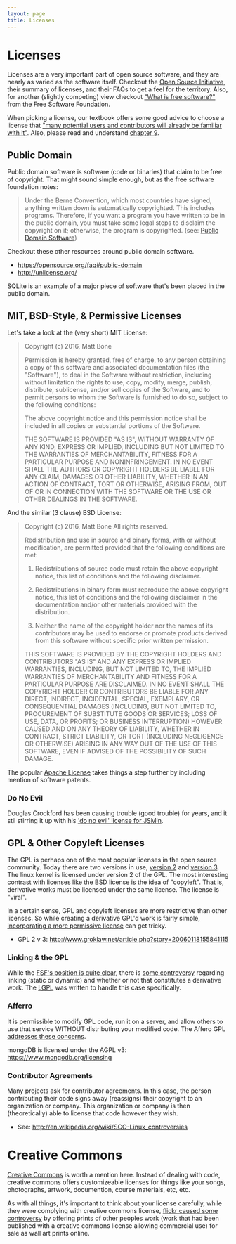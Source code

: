 ```yaml
---
layout: page
title: Licenses
---
```


# Licenses

Licenses are a very important part of open source software, and they are nearly as varied as the software itself. Checkout the [Open Source Initiative](https://opensource.org), their summary of licenses, and their FAQs to get a feel for the territory. Also, for another (slightly competing) view checkout ["What is free software?"](http://www.gnu.org/philosophy/free-sw.html) from the Free Software Foundation.

When picking a license, our textbook offers some good advice to choose a license that ["many potential users and contributors will already be familiar with it"](http://producingoss.com/en/license-quickstart.html). Also, please read and understand [chapter 9](http://producingoss.com/en/legal.html).


## Public Domain

Public domain software is software (code or binaries) that claim to be free of copyright. That might sound simple enough, but as the free software foundation notes:

> Under the Berne Convention, which most countries have signed, anything written down is automatically copyrighted. This includes programs. Therefore, if you want a program you have written to be in the public domain, you must take some legal steps to disclaim the copyright on it; otherwise, the program is copyrighted.
(see: [Public Domain Software](http://www.gnu.org/philosophy/categories.en.html#PublicDomainSoftware))

Checkout these other resources around public domain software.

* https://opensource.org/faq#public-domain
* http://unlicense.org/

SQLite is an example of a major piece of software that's been placed in the public domain.

## MIT, BSD-Style, & Permissive Licenses

Let's take a look at the (very short) MIT License:

>    Copyright (c) 2016, Matt Bone
>
>
>    Permission is hereby granted, free of charge, to any person obtaining a copy of this software and associated documentation files (the "Software"), to deal in the Software without restriction, including without limitation the rights to use, copy, modify, merge, publish, distribute, sublicense, and/or sell copies of the Software, and to permit persons to whom the Software is furnished to do so, subject to the following conditions:
>
>    The above copyright notice and this permission notice shall be included in all copies or substantial portions of the Software.
>
>    THE SOFTWARE IS PROVIDED "AS IS", WITHOUT WARRANTY OF ANY KIND, EXPRESS OR IMPLIED, INCLUDING BUT NOT LIMITED TO THE WARRANTIES OF MERCHANTABILITY, FITNESS FOR A PARTICULAR PURPOSE AND NONINFRINGEMENT. IN NO EVENT SHALL THE AUTHORS OR COPYRIGHT HOLDERS BE LIABLE FOR ANY CLAIM, DAMAGES OR OTHER LIABILITY, WHETHER IN AN ACTION OF CONTRACT, TORT OR OTHERWISE, ARISING FROM, OUT OF OR IN CONNECTION WITH THE SOFTWARE OR THE USE OR OTHER DEALINGS IN THE SOFTWARE.

And the similar (3 clause) BSD License:

> Copyright (c) 2016, Matt Bone
> All rights reserved.
> 
> Redistribution and use in source and binary forms, with or without modification, are permitted provided that the following conditions are met:
> 
> 1. Redistributions of source code must retain the above copyright notice, this list of conditions and the following disclaimer.
>
> 2. Redistributions in binary form must reproduce the above copyright notice, this list of conditions and the following disclaimer in the documentation and/or other materials provided with the distribution.
>
> 3. Neither the name of the copyright holder nor the names of its contributors may be used to endorse or promote products derived from this software without specific prior written permission.
>
> THIS SOFTWARE IS PROVIDED BY THE COPYRIGHT HOLDERS AND CONTRIBUTORS "AS IS" AND ANY EXPRESS OR IMPLIED WARRANTIES, INCLUDING, BUT NOT LIMITED TO, THE IMPLIED WARRANTIES OF MERCHANTABILITY AND FITNESS FOR A PARTICULAR PURPOSE ARE DISCLAIMED. IN NO EVENT SHALL THE COPYRIGHT HOLDER OR CONTRIBUTORS BE LIABLE FOR ANY DIRECT, INDIRECT, INCIDENTAL, SPECIAL, EXEMPLARY, OR CONSEQUENTIAL DAMAGES (INCLUDING, BUT NOT LIMITED TO, PROCUREMENT OF SUBSTITUTE GOODS OR SERVICES; LOSS OF USE, DATA, OR PROFITS; OR BUSINESS INTERRUPTION) HOWEVER CAUSED AND ON ANY THEORY OF LIABILITY, WHETHER IN CONTRACT, STRICT LIABILITY, OR TORT (INCLUDING NEGLIGENCE OR OTHERWISE) ARISING IN ANY WAY OUT OF THE USE OF THIS SOFTWARE, EVEN IF ADVISED OF THE POSSIBILITY OF SUCH DAMAGE.

The popular [Apache License](https://opensource.org/licenses/Apache-2.0) takes things a step further by including mention of software patents.

### Do No Evil

Douglas Crockford has been causing trouble (good trouble) for years, and it stil stirring it up with his ['do no evil' license for JSMin](https://github.com/douglascrockford/JSMin/blob/master/jsmin.c).

## GPL & Other Copyleft Licenses

The GPL is perhaps one of the most popular licenses in the open source community. Today there are two versions in use, [version 2](http://www.gnu.org/licenses/old-licenses/gpl-2.0.en.html) and [version 3](http://www.gnu.org/licenses/gpl-3.0.en.html). The linux kernel is licensed under version 2 of the GPL. The most interesting contrast with licenses like the BSD license is the idea of "copyleft". That is, derivative works must be licensed under the same license. The license is "viral".

In a certain sense, GPL and copyleft licenses are more restrictive than other licenses. So while creating a derivative GPL'd work is fairly simple,  [incorporating a more permissive license](https://www.softwarefreedom.org/resources/2007/gpl-non-gpl-collaboration.html) can get tricky.

* GPL 2 v 3: http://www.groklaw.net/article.php?story=20060118155841115

### Linking & the GPL

While the [FSF's position is quite clear](http://www.gnu.org/licenses/old-licenses/gpl-2.0-faq.html#LinkingWithGPL), there is [some controversy](https://en.wikipedia.org/wiki/GNU_General_Public_License#Linking_and_derived_works) regarding linking (static or dynamic) and whether or not that constitutes a derivative work. The [LGPL](http://www.gnu.org/licenses/lgpl-3.0.en.html) was written to handle this case specifically.

### Afferro

It is permissible to modify GPL code, run it on a server, and allow others to use that service WITHOUT distributing your modified code. The Affero GPL [addresses these concerns](http://www.gnu.org/licenses/why-affero-gpl.en.html).

mongoDB is licensed under the AGPL v3: https://www.mongodb.org/licensing

### Contributor Agreements

Many projects ask for contributor agreements. In this case, the person contributing their code signs away (reassigns) their copyright to an organization or company. This organization or company is then (theoretically) able to license that code however they wish.

* See: http://en.wikipedia.org/wiki/SCO-Linux_controversies


# Creative Commons

[Creative Commons](https://creativecommons.org/) is worth a mention here. Instead of dealing with code, creative commons offers customizeable licenses for things like your songs, photographs, artwork, documention, course materials, etc, etc.

As with all things, it's important to think about your license carefully, while they were complying with creative commons license, [flickr caused some controversy](http://www.forbes.com/sites/paulmonckton/2014/12/23/flickr-apologises-over-wall-art/#4d6e71ef6294) by offering prints of other peoples work (work that had been published with a creative commons license allowing commercial use) for sale as wall art prints online.




